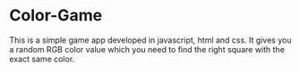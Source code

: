 # Color-Game
This is a simple game app developed in javascript, html and css.
It gives you a random RGB color value which you need to find the right square with the exact same color.
